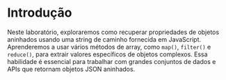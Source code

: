 # Introdução

Neste laboratório, exploraremos como recuperar propriedades de objetos aninhados usando uma string de caminho fornecida em JavaScript. Aprenderemos a usar vários métodos de array, como `map()`, `filter()` e `reduce()`, para extrair valores específicos de objetos complexos. Essa habilidade é essencial para trabalhar com grandes conjuntos de dados e APIs que retornam objetos JSON aninhados.
